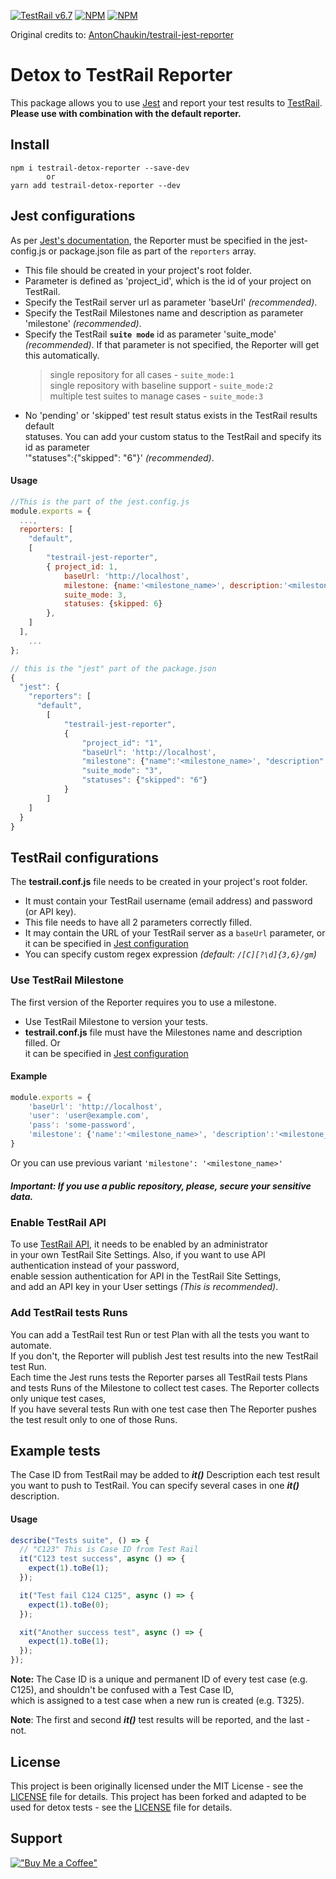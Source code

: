 [![TestRail v6.7](https://img.shields.io/badge/TestRail%20API-v2-green.svg)](http://docs.gurock.com/testrail-api2/start) [![NPM](https://img.shields.io/npm/l/testrail-jest-reporter)](https://github.com/AntonChaukin/testrail-jest-reporter/blob/main/LICENSE) [![NPM](https://img.shields.io/node/v/testrail-jest-reporter)](https://github.com/AntonChaukin/testrail-jest-reporter/blob/main/package.json)

Original credits to: [AntonChaukin/testrail-jest-reporter](https://github.com/AntonChaukin/testrail-jest-reporter)

# Detox to TestRail Reporter

This package allows you to use [Jest](https://jestjs.io/) and report  your test results to [TestRail](http://www.gurock.com/testrail/).
<br>**Please use with combination with the default reporter.**

## Install

```code
npm i testrail-detox-reporter --save-dev
        or
yarn add testrail-detox-reporter --dev
```

## Jest configurations

As per [Jest's documentation](https://facebook.github.io/jest/docs/en/configuration.html#reporters-array-modulename-modulename-options), 
the Reporter must be specified in the jest-config.js or package.json file as part of the `reporters` array.
 - This file should be created in your project's root folder.
 - Parameter is defined as 'project_id', which is the id of your project on TestRail.
 - Specify the TestRail server url as parameter 'baseUrl' _(recommended)_.
 - Specify the TestRail Milestones name and description as parameter 'milestone' _(recommended)_.
 - Specify the TestRail **`suite mode`** id as parameter 'suite_mode' _(recommended)_. If that parameter is not specified, the Reporter will get this automatically. 
     >single repository for all cases - `suite_mode:1`<br>
     single repository with baseline support - `suite_mode:2`<br>
     multiple test suites to manage cases - `suite_mode:3`<br>
 - No 'pending' or 'skipped' test result status exists in the TestRail results default <br>statuses. 
 You can add your custom status to the TestRail and specify its id as parameter 
 <br>'"statuses":{"skipped": "6"}' _(recommended)_.
#### Usage
```javascript
//This is the part of the jest.config.js
module.exports = {
  ...,
  reporters: [
    "default",
    [
        "testrail-jest-reporter", 
        { project_id: 1, 
            baseUrl: 'http://localhost', 
            milestone: {name:'<milestone_name>', description:'<milestone_description>'},
            suite_mode: 3,
            statuses: {skipped: 6}
        },
    ]
  ], 
    ...
};
```
```js
// this is the "jest" part of the package.json
{
  "jest": {
    "reporters": [
      "default",
        [
            "testrail-jest-reporter",
            { 
                "project_id": "1",
                "baseUrl": 'http://localhost',
                "milestone": {"name":'<milestone_name>', "description":'<milestone_description>'},
                "suite_mode": "3",
                "statuses": {"skipped": "6"}
            }
        ]
    ]
  }
}
```

## TestRail configurations

The **testrail.conf.js** file needs to be created in your project's root folder.
 - It must contain your TestRail username (email address) and password (or API key).
 - This file needs to have all 2 parameters correctly filled.
 - It may contain the URL of your TestRail server as a `baseUrl` parameter, or <br>it can be specified in
   [Jest configuration](https://github.com/AntonChaukin/testrail-jest-reporter#jest-configurations)
 - You can specify custom regex expression _(default: `/[C][?\d]{3,6}/gm`)_
### Use TestRail Milestone
The first version of the Reporter requires you to use a milestone.
 - Use TestRail Milestone to version your tests.
 - **testrail.conf.js** file must have the Milestones name and description filled. Or <br>it can be specified in
[Jest configuration](https://github.com/AntonChaukin/testrail-jest-reporter#jest-configurations)

#### Example
```js
module.exports = {
    'baseUrl': 'http://localhost',
    'user': 'user@example.com',
    'pass': 'some-password',
    'milestone': {'name':'<milestone_name>', 'description':'<milestone_description>'},
}
```
Or you can use previous variant ```'milestone': '<milestone_name>'```

##### **Important:**  If you use a public repository, please, secure your sensitive data.
### Enable TestRail API
To use [TestRail API](http://docs.gurock.com/testrail-api2/start), it needs to be enabled by an administrator
<br>in your own TestRail Site Settings.
Also, if you want to use API authentication instead of your password,
<br>enable session authentication for API in the TestRail Site Settings,
<br>and add an API key in your User settings _(This is recommended)_.
### Add TestRail tests Runs
You can add a TestRail test Run or test Plan with all the tests you want to automate.<br> 
If you don't, the Reporter will publish Jest test results into the new TestRail test Run.<br>
Each time the Jest runs tests the Reporter parses all TestRail tests Plans
<br>and tests Runs of the Milestone to collect test cases.
The Reporter collects only unique test cases,
<br> If you have several tests Run with one test case
then The Reporter pushes the test result only to one of those Runs.

## Example tests

The Case ID from TestRail may be added to **_it()_** Description 
each test result you want to push to TestRail.
You can specify several cases in one **_it()_** description.
#### Usage
```javascript
describe("Tests suite", () => {
  // "C123" This is Case ID from Test Rail
  it("C123 test success", async () => {
    expect(1).toBe(1);
  });

  it("Test fail C124 C125", async () => {
    expect(1).toBe(0);
  });

  xit("Another success test", async () => {
    expect(1).toBe(1);
  });
});
```
**Note:** The Case ID is a unique and permanent ID of every test case (e.g. C125),
and shouldn't be confused with a Test Case ID, <br>which is assigned to a test case when a new run is created (e.g. T325).

**Note**: The first and second **_it()_** test results will be reported, and the last - not.

## License

This project is been originally licensed under the MIT License - see the [LICENSE](https://github.com/AntonChaukin/testrail-jest-reporter/blob/main/LICENSE) file for details.
This project has been forked and adapted to be used for detox tests - see the [LICENSE](https://github.com/Stacknvault/testrail-detox-reporter/main/LICENSE) file for details.

## Support

[!["Buy Me a Coffee"](https://www.buymeacoffee.com/assets/img/custom_images/orange_img.png)](https://buymeacoffee.com/ricardo.arostegui)
